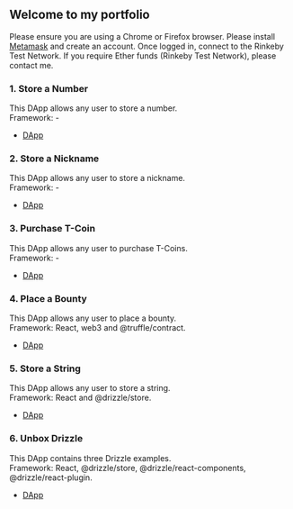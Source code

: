 ## Welcome to my portfolio
Please ensure you are using a Chrome or Firefox browser. Please install [Metamask](https://metamask.io/download.html) and create an account. Once logged in, connect to the Rinkeby Test Network. If you require Ether funds (Rinkeby Test Network), please contact me.

### 1. Store a Number
This DApp allows any user to store a number.<br/> 
Framework: -

 * [DApp](1_Number/src/index.html)

### 2. Store a Nickname
This DApp allows any user to store a nickname.<br/> 
Framework: -

 * [DApp](2_Nickname/src/index.html)

### 3. Purchase T-Coin
This DApp allows any user to purchase T-Coins.<br/> 
Framework: -

 * [DApp](3_T_Coin/src/index.html)

### 4. Place a Bounty
This DApp allows any user to place a bounty.<br/> 
Framework: React, web3 and @truffle/contract. 

 * [DApp](4_BountyHunt/build)

### 5. Store a String
This DApp allows any user to store a string. <br/> 
Framework: React and @drizzle/store.

 * [DApp](5_String_Handling/build)

### 6. Unbox Drizzle
This DApp contains three Drizzle examples. <br/> 
Framework: React, @drizzle/store, @drizzle/react-components, @drizzle/react-plugin. 

 * [DApp](6_Unbox_Drizzle/build)

 